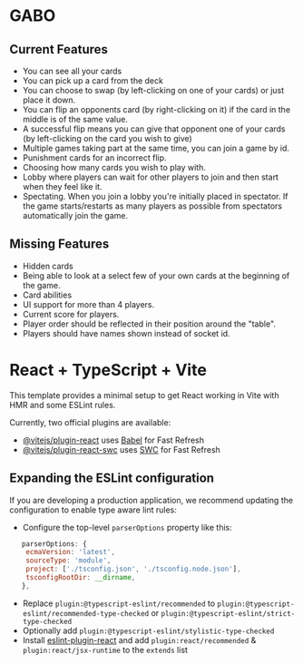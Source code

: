 
# GABO 

## Current Features

- You can see all your cards
- You can pick up a card from the deck
- You can choose to swap (by left-clicking on one of your cards) or just place it down.
- You can flip an opponents card (by right-clicking on it) if the card in the middle is of the same value.
- A successful flip means you can give that opponent one of your cards (by left-clicking on the card you wish to give)
- Multiple games taking part at the same time, you can join a game by id.
- Punishment cards for an incorrect flip.
- Choosing how many cards you wish to play with.
- Lobby where players can wait for other players to join and then start when they feel like it.
- Spectating. When you join a lobby you're initially placed in spectator. If the game starts/restarts as many players as possible from spectators automatically join the game.

## Missing Features
- Hidden cards
- Being able to look at a select few of your own cards at the beginning of the game.
- Card abilities
- UI support for more than 4 players.
- Current score for players.
- Player order should be reflected in their position around the "table".
- Players should have names shown instead of socket id.

# React + TypeScript + Vite

This template provides a minimal setup to get React working in Vite with HMR and some ESLint rules.

Currently, two official plugins are available:

- [@vitejs/plugin-react](https://github.com/vitejs/vite-plugin-react/blob/main/packages/plugin-react/README.md) uses [Babel](https://babeljs.io/) for Fast Refresh
- [@vitejs/plugin-react-swc](https://github.com/vitejs/vite-plugin-react-swc) uses [SWC](https://swc.rs/) for Fast Refresh

## Expanding the ESLint configuration

If you are developing a production application, we recommend updating the configuration to enable type aware lint rules:

- Configure the top-level `parserOptions` property like this:

```js
   parserOptions: {
    ecmaVersion: 'latest',
    sourceType: 'module',
    project: ['./tsconfig.json', './tsconfig.node.json'],
    tsconfigRootDir: __dirname,
   },
```

- Replace `plugin:@typescript-eslint/recommended` to `plugin:@typescript-eslint/recommended-type-checked` or `plugin:@typescript-eslint/strict-type-checked`
- Optionally add `plugin:@typescript-eslint/stylistic-type-checked`
- Install [eslint-plugin-react](https://github.com/jsx-eslint/eslint-plugin-react) and add `plugin:react/recommended` & `plugin:react/jsx-runtime` to the `extends` list


